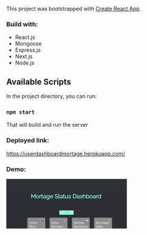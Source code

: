 This project was bootstrapped with [Create React App](https://github.com/facebook/create-react-app).


### Build with: 
  - React.js
  - Mongoose
  - Express.js
  - Next.js
  - Node.js
## Available Scripts

In the project directory, you can run:

### `npm start`
  That will build and run the server

### Deployed link: 
  https://userdashboardmortage.herokuapp.com/

### Demo: 
  ![](demo.gif)